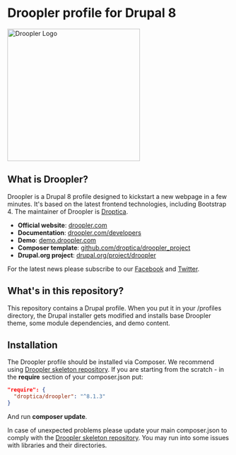 # Droopler profile for Drupal 8 #
<img src="https://demo.droopler.com/themes/custom/droopler_subtheme/logo.png" width=300 alt="Droopler Logo" />

## What is Droopler? ##
Droopler is a Drupal 8 profile designed to kickstart a new webpage in a few minutes. It's based on the latest frontend technologies, including Bootstrap 4. The maintainer of Droopler is [Droptica](https://droptica.com).

* **Official website**: [droopler.com](https://droopler.com)
* **Documentation**: [droopler.com/developers](https://droopler.com/developers)
* **Demo**: [demo.droopler.com](https://demo.droopler.com)
* **Composer template**: [github.com/droptica/droopler_project](https://github.com/droptica/droopler_project)
* **Drupal.org project**: [drupal.org/project/droopler](https://www.drupal.org/project/droopler)

For the latest news please subscribe to our [Facebook](https://www.facebook.com/Droopler/) and [Twitter](https://twitter.com/DrooplerCMS).

## What's in this repository? ##
This repository contains a Drupal profile. When you put it in your /profiles directory, the Drupal installer gets modified and installs base Droopler theme, some module dependencies, and demo content.

## Installation ##
The Droopler profile should be installed via Composer. We recommend using [Droopler skeleton repository](https://github.com/droptica/droopler_project). If you are starting from the scratch - in the **require** section of your composer.json put:

```json
"require": {
  "droptica/droopler": "^8.1.3"
}
```

And run **composer update**.

In case of unexpected problems please update your main composer.json to comply with the [Droopler skeleton repository](https://github.com/droptica/droopler_project). You may run into some issues with libraries and their directories.
